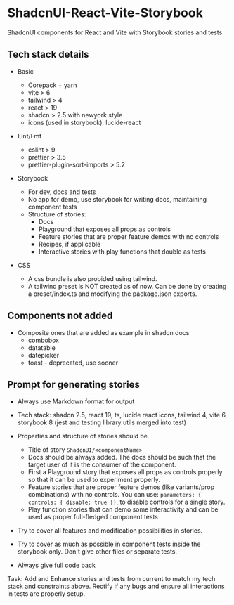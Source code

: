 # ShadcnUI-React-Vite-Storybook

ShadcnUI components for React and Vite with Storybook stories and tests

## Tech stack details

- Basic

  - Corepack + yarn
  - vite > 6
  - tailwind > 4
  - react > 19
  - shadcn > 2.5 with newyork style
  - icons (used in storybook): lucide-react

- Lint/Fmt

  - eslint > 9
  - prettier > 3.5
  - prettier-plugin-sort-imports > 5.2

- Storybook

  - For dev, docs and tests
  - No app for demo, use storybook for writing docs, maintaining component tests
  - Structure of stories:
    - Docs
    - Playground that exposes all props as controls
    - Feature stories that are proper feature demos with no controls
    - Recipes, if applicable
    - Interactive stories with play functions that double as tests

- CSS
  - A css bundle is also probided using tailwind.
  - A tailwind preset is NOT created as of now. Can be done by creating a preset/index.ts and modifying the package.json exports.

## Components not added

- Composite ones that are added as example in shadcn docs
  - combobox
  - datatable
  - datepicker
  - toast - deprecated, use sooner

## Prompt for generating stories

- Always use Markdown format for output
- Tech stack: shadcn 2.5, react 19, ts, lucide react icons, tailwind 4, vite 6, storybook 8 (jest and testing library utils merged into test)
- Properties and structure of stories should be

  - Title of story `ShadcnUI/<componentName>`
  - Docs should be always added. The docs should be such that the target user of it is the consumer of the component.
  - First a Playground story that exposes all props as controls properly so that it can be used to experiment properly.
  - Feature stories that are proper feature demos (like variants/prop combinations) with no controls. You can use: `parameters: { controls: { disable: true }}`, to disable controls for a single story.
  - Play function stories that can demo some interactivity and can be used as proper full-fledged component tests

- Try to cover all features and modification possibilities in stories.
- Try to cover as much as possible in component tests inside the storybook only. Don't give other files or separate tests.
- Always give full code back

Task: Add and Enhance stories and tests from current to match my tech stack and constraints above. Rectify if any bugs and ensure all interactions in tests are properly setup.
